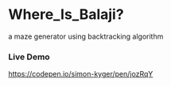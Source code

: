 # Where_Is_Balaji?
a maze generator using backtracking algorithm

### Live Demo
https://codepen.io/simon-kyger/pen/jozRqY
